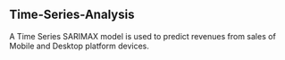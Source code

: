 ## Time-Series-Analysis

A Time Series SARIMAX model is used to predict revenues from sales of Mobile and Desktop platform devices.
